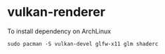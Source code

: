 # vulkan-renderer

To install dependency on ArchLinux
```
sudo pacman -S vulkan-devel glfw-x11 glm shaderc
```
